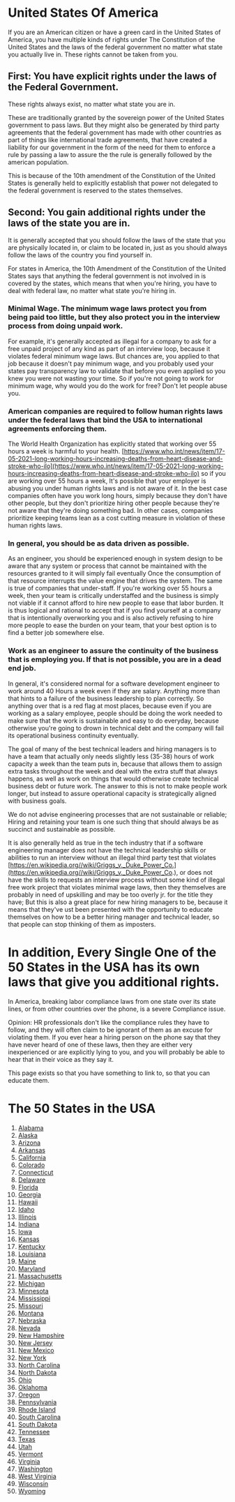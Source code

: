 
# United States Of America

If you are an American citizen or have a green card in the United States of America, you have multiple kinds of rights under The Constitution of the United States and the laws of the federal government no matter what state you actually live in. These rights cannot be taken from you.

## First: You have explicit rights under the laws of the Federal Government.

These rights always exist, no matter what state you are in.

These are traditionally granted by the sovereign power of the United States government to pass laws. But they might also be generated by third party agreements that the federal government has made with other countries as part of things like international trade agreements, that have created a liability for our government in the form of the need for them to enforce a rule by passing a law to assure the the rule is generally followed by the american population.

This is because of the 10th amendment of the Constitution of the United States is generally held to explicitly establish that power not delegated to the federal government is reserved to the states themselves.

## Second: You gain additional rights under the laws of the state you are in.

It is generally accepted that you should follow the laws of the state that you are physically located in, or claim to be located in, just as you should always follow the laws of the country you find yourself in.

For states in America, the 10th Amendment of the Constitution of the United States says that anything the federal government is not involved in is covered by the states, which means that when you're hiring, you have to deal with federal law, no matter what state you're hiring in.

### Minimal Wage. The minimum wage laws protect you from being paid too little, but they also protect you in the interview process from doing unpaid work.

For example, it's generally accepted as illegal for a company to ask for a free unpaid project of any kind as part of an interview loop, because it violates federal minimum wage laws. But chances are, you applied to that job because it doesn't pay minimum wage, and you probably used your states pay transparency law to validate that before you even applied so you knew you were not wasting your time. So if you're not going to work for minimum wage, why would you do the work for free? Don't let people abuse you.

### American companies are required to follow human rights laws under the federal laws that bind the USA to international agreements enforcing them.

The World Health Organization has explicitly stated that working over 55 hours a week is harmful to your health. [https://www.who.int/news/item/17-05-2021-long-working-hours-increasing-deaths-from-heart-disease-and-stroke-who-ilo](https://www.who.int/news/item/17-05-2021-long-working-hours-increasing-deaths-from-heart-disease-and-stroke-who-ilo) so if you are working over 55 hours a week, It's possible that your employer is abusing you under human rights laws and is not aware of it. In the best case companies often have you work long hours, simply because they don't have other people, but they don't prioritize hiring other people because they're not aware that they're doing something bad. In other cases, companies prioritize keeping teams lean as a cost cutting measure in violation of these human rights laws.

### In general, you should be as data driven as possible.

As an engineer, you should be experienced enough in system design to be aware that any system or process that cannot be maintained with the resources granted to it will simply fail eventually Once the consumption of that resource interrupts the value engine that drives the system. The same is true of companies that under-staff. If you're working over 55 hours a week, then your team is critically understaffed and the business is simply not viable if it cannot afford to hire new people to ease that labor burden. It is thus logical and rational to accept that if you find yourself at a company that is intentionally overworking you and is also actively refusing to hire more people to ease the burden on your team, that your best option is to find a better job somewhere else.

### Work as an engineer to assure the continuity of the business that is employing you. If that is not possible, you are in a dead end job.

In general, it's considered normal for a software development engineer to work around 40 Hours a week even if they are salary. Anything more than that hints to a failure of the business leadership to plan correctly. So anything over that is a red flag at most places, because even if you are working as a salary employee, people should be doing the work needed to make sure that the work is sustainable and easy to do everyday, because otherwise you're going to drown in technical debt and the company will fail its operational business continuity eventually.

The goal of many of the best technical leaders and hiring managers is to have a team that actually only needs slightly less (35-38) hours of work capacity a week than the team puts in, because that allows them to assign extra tasks throughout the week and deal with the extra stuff that always happens, as well as work on things that would otherwise create technical business debt or future work.  The answer to this is not to make people work longer, but instead to assure operational capacity is strategically aligned with business goals.

We do not advise engineering processes that are not sustainable or reliable; Hiring and retaining your team is one such thing that should always be as succinct and sustainable as possible.

It is also generally held as true in the tech industry that if a software engineering manager does not have the technical leadership skills or abilities to run an interview without an illegal third party test that violates [https://en.wikipedia.org//wiki/Griggs_v._Duke_Power_Co.](https://en.wikipedia.org//wiki/Griggs_v._Duke_Power_Co.), or does not have the skills to requests an interview process without some kind of illegal free work project that violates minimal wage laws, then they themselves are probably in need of upskilling and may be too overly jr. for the title they have; But this is also a great place for new hiring managers to be, because it means that they've ust been presented with the opportunity to educate themselves on how to be a better hiring manager and technical leader, so that people can stop thinking of them as imposters.

# In addition, Every Single One of the 50 States in the USA has its own laws that give you additional rights.

In America, breaking labor compliance laws from one state over its state lines, or from other countries over the phone, is a severe Compliance issue.

Opinion: HR professionals don't like the compliance rules they have to follow, and they will often claim to be ignorant of them as an excuse for violating them. If you ever hear a hiring person on the phone say that they have never heard of one of these laws, then they are either very inexperienced or are explicitly lying to you, and you will probably be able to hear that in their voice as they say it.

This page exists so that you have something to link to, so that you can educate them.

# The 50 States in the USA

1. [Alabama](/usa/Alabama.md)
2. [Alaska](/usa/Alaska.md)
3. [Arizona](/usa/Arizona.md)
4. [Arkansas](/usa/Arkansas.md)
5. [California](/usa/California.md)
6. [Colorado](/usa/Colorado.md)
7. [Connecticut](/usa/Connecticut.md)
8. [Delaware](/usa/Delaware.md)
9. [Florida](/usa/Florida.md)
10. [Georgia](/usa/Georgia.md)
11. [Hawaii](/usa/Hawaii.md)
12. [Idaho](/usa/Idaho.md)
13. [Illinois](/usa/Illinois.md)
14. [Indiana](/usa/Indiana.md)
15. [Iowa](/usa/Iowa.md)
16. [Kansas](/usa/Kansas.md)
17. [Kentucky](/usa/Kentucky.md)
18. [Louisiana](/usa/Louisiana.md)
19. [Maine](/usa/Maine.md)
20. [Maryland](/usa/Maryland.md)
21. [Massachusetts](/usa/Massachusetts.md)
22. [Michigan](/usa/Michigan.md)
23. [Minnesota](/usa/Minnesota.md)
24. [Mississippi](/usa/Mississippi.md)
25. [Missouri](/usa/Missouri.md)
26. [Montana](/usa/Montana.md)
27. [Nebraska](/usa/Nebraska.md)
28. [Nevada](/usa/Nevada.md)
29. [New Hampshire](/usa/NewHampshire.md)
30. [New Jersey](/usa/NewJersey.md)
31. [New Mexico](/usa/NewMexico.md)
32. [New York](/usa/NewYork.md)
33. [North Carolina](/usa/NorthCarolina.md)
34. [North Dakota](/usa/NorthDakota.md)
35. [Ohio](/usa/Ohio.md)
36. [Oklahoma](/usa/Oklahoma.md)
37. [Oregon](/usa/Oregon.md)
38. [Pennsylvania](/usa/Pennsylvania.md)
39. [Rhode Island](/usa/RhodeIsland.md)
40. [South Carolina](/usa/SouthCarolina.md)
41. [South Dakota](/usa/SouthDakota.md)
42. [Tennessee](/usa/Tennessee.md)
43. [Texas](/usa/Texas.md)
44. [Utah](/usa/Utah.md)
45. [Vermont](/usa/Vermont.md)
46. [Virginia](/usa/Virginia.md)
47. [Washington](/usa/Washington.md)
48. [West Virginia](/usa/WestVirginia.md)
49. [Wisconsin](/usa/Wisconsin.md)
50. [Wyoming](/usa/Wyoming.md)
